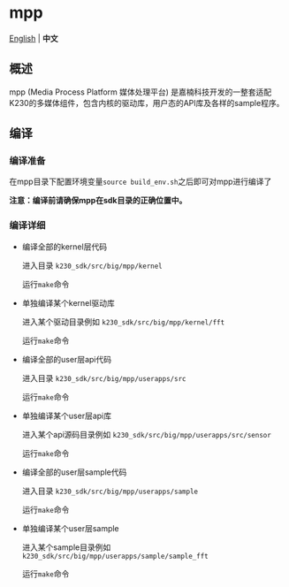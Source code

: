 # mpp

[English](README_CN.md) | **中文**

## 概述

mpp (Media Process Platform 媒体处理平台) 是嘉楠科技开发的一整套适配K230的多媒体组件，包含内核的驱动库，用户态的API库及各样的sample程序。

## 编译

### 编译准备

在mpp目录下配置环境变量`source build_env.sh`之后即可对mpp进行编译了

**注意：编译前请确保mpp在sdk目录的正确位置中。**

### 编译详细

- 编译全部的kernel层代码

  进入目录 `k230_sdk/src/big/mpp/kernel`

  运行`make`命令


- 单独编译某个kernel驱动库
  
  进入某个驱动目录例如 `k230_sdk/src/big/mpp/kernel/fft`

  运行`make`命令

- 编译全部的user层api代码

  进入目录 `k230_sdk/src/big/mpp/userapps/src`

  运行`make`命令


- 单独编译某个user层api库
  
  进入某个api源码目录例如 `k230_sdk/src/big/mpp/userapps/src/sensor`

  运行`make`命令

- 编译全部的user层sample代码

  进入目录 `k230_sdk/src/big/mpp/userapps/sample`

  运行`make`命令


- 单独编译某个user层sample
  
  进入某个sample目录例如 `k230_sdk/src/big/mpp/userapps/sample/sample_fft`

  运行`make`命令

